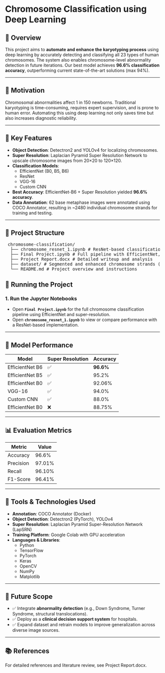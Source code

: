 # Chromosome Classification using Deep Learning

## 📌 Overview

This project aims to **automate and enhance the karyotyping process** using deep learning by accurately detecting and classifying all 23 types of human chromosomes. The system also enables chromosome-level abnormality detection in future iterations. Our best model achieves **96.6% classification accuracy**, outperforming current state-of-the-art solutions (max 94%).

---

## 🔬 Motivation

Chromosomal abnormalities affect 1 in 150 newborns. Traditional karyotyping is time-consuming, requires expert supervision, and is prone to human error. Automating this using deep learning not only saves time but also increases diagnostic reliability.

---

## 🧠 Key Features

- **Object Detection**: Detectron2 and YOLOv4 for localizing chromosomes.
- **Super Resolution**: Laplacian Pyramid Super Resolution Network to upscale chromosome images from 20×20 to 120×120.
- **Classification Models**:
  - EfficientNet (B0, B5, B6)
  - ResNet
  - VGG-16
  - Custom CNN
- **Best Accuracy**: EfficientNet-B6 + Super Resolution yielded **96.6% accuracy**.
- **Data Annotation**: 62 base metaphase images were annotated using COCO Annotator, resulting in ~2480 individual chromosome strands for training and testing.

---

## 📁 Project Structure

<pre> chromosome-classification/ 
  ├── chromosome_resnet_1.ipynb # ResNet-based classification model 
  ├── Final Project.ipynb # Full pipeline with EfficientNet, super-resolution, and classification 
  ├── Project Report.docx # Detailed writeup and analysis 
  ├── dataset/ # Segmented and enhanced chromosome strands (not included here, please email for access) 
  └── README.md # Project overview and instructions 
</pre>

## 🚀 Running the Project

### 1. Run the Jupyter Notebooks

- Open **`Final Project.ipynb`** for the full chromosome classification pipeline using EfficientNet and super-resolution.
- Open **`chromosome_resnet_1.ipynb`** to view or compare performance with a ResNet-based implementation.

---

## 🧪 Model Performance

| Model             | Super Resolution | Accuracy |
|------------------|------------------|----------|
| EfficientNet B6  | ✅               | **96.6%** |
| EfficientNet B5  | ✅               | 95.2%    |
| EfficientNet B0  | ✅               | 92.06%   |
| VGG-16           | ✅               | 94.0%    |
| Custom CNN       | ✅               | 88.0%    |
| EfficientNet B0  | ❌               | 88.75%   |

---

## 📊 Evaluation Metrics

| Metric     | Value   |
|------------|---------|
| Accuracy   | 96.6%   |
| Precision  | 97.01%  |
| Recall     | 96.10%  |
| F1-Score   | 96.41%  |

---

## 🧰 Tools & Technologies Used

- **Annotation**: COCO Annotator (Docker)
- **Object Detection**: Detectron2 (PyTorch), YOLOv4
- **Super Resolution**: Laplacian Pyramid Super-Resolution Network (LapSRN)
- **Training Platform**: Google Colab with GPU acceleration
- **Languages & Libraries**: 
  - Python
  - TensorFlow
  - PyTorch
  - Keras
  - OpenCV
  - NumPy
  - Matplotlib

---

## 🔮 Future Scope

- ✅ Integrate **abnormality detection** (e.g., Down Syndrome, Turner Syndrome, structural translocations).
- ✅ Deploy as a **clinical decision support system** for hospitals.
- ✅ Expand dataset and retrain models to improve generalization across diverse image sources.

---

## 📚 References

For detailed references and literature review, see Project Report.docx.


